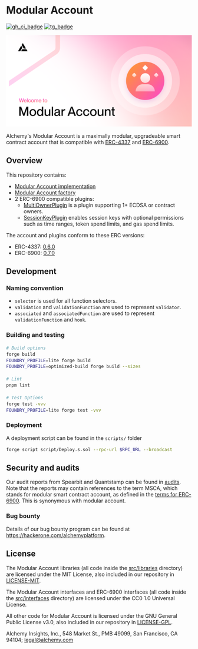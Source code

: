 # Modular Account

[![gh_ci_badge]][gh_ci_link]
[![tg_badge]][tg_link]

[gh_ci_badge]: https://github.com/alchemyplatform/modular-account/actions/workflows/test.yml/badge.svg
[gh_ci_link]: https://github.com/alchemyplatform/modular-account/actions/workflows/test.yml
[tg_badge]: https://img.shields.io/endpoint?color=neon&logo=telegram&label=chat&url=https://mogyo.ro/quart-apis/tgmembercount?chat_id=modular_account_standards
[tg_link]: https://t.me/modular_account_standards

![](./img/ma.png)

Alchemy's Modular Account is a maximally modular, upgradeable smart contract account that is compatible with [ERC-4337](https://eips.ethereum.org/EIPS/eip-4337) and [ERC-6900](https://eips.ethereum.org/EIPS/eip-6900).

## Overview

This repository contains:

- [Modular Account implementation](src/account)
- [Modular Account factory](src/factory)
- 2 ERC-6900 compatible plugins:
  - [MultiOwnerPlugin](src/plugins/owner) is a plugin supporting 1+ ECDSA or contract owners.
  - [SessionKeyPlugin](src/plugins/session) enables session keys with optional permissions such as time ranges, token spend limits, and gas spend limits.

The account and plugins conform to these ERC versions:

- ERC-4337: [0.6.0](https://github.com/eth-infinitism/account-abstraction/blob/releases/v0.6/eip/EIPS/eip-4337.md)
- ERC-6900: [0.7.0](https://github.com/erc6900/reference-implementation/blob/v0.7.x/standard/ERCs/erc-6900.md)

## Development

### Naming convention

- `selector` is used for all function selectors.
- `validation` and `validationFunction` are used to represent `validator`.
- `associated` and `associatedFunction` are used to represent `validationFunction` and `hook`.

### Building and testing

```bash
# Build options
forge build
FOUNDRY_PROFILE=lite forge build
FOUNDRY_PROFILE=optimized-build forge build --sizes

# Lint
pnpm lint

# Test Options
forge test -vvv
FOUNDRY_PROFILE=lite forge test -vvv
```

### Deployment

A deployment script can be found in the `scripts/` folder

```bash
forge script script/Deploy.s.sol --rpc-url $RPC_URL --broadcast
```

## Security and audits

Our audit reports from Spearbit and Quantstamp can be found in [audits](/audits). Note that the reports may contain references to the term MSCA, which stands for modular smart contract account, as defined in the [terms for ERC-6900](https://eips.ethereum.org/EIPS/eip-6900#terms). This is synonymous with modular account.

### Bug bounty

Details of our bug bounty program can be found at https://hackerone.com/alchemyplatform.

## License

The Modular Account libraries (all code inside the [src/libraries](src/libraries) directory) are licensed under the MIT License, also included in our repository in [LICENSE-MIT](LICENSE-MIT).

The Modular Account interfaces and ERC-6900 interfaces (all code inside the [src/interfaces](src/interfaces) directory) are licensed under the CC0 1.0 Universal License.

All other code for Modular Account is licensed under the GNU General Public License v3.0, also included in our repository in [LICENSE-GPL](LICENSE-GPL).

Alchemy Insights, Inc., 548 Market St., PMB 49099, San Francisco, CA 94104; legal@alchemy.com
